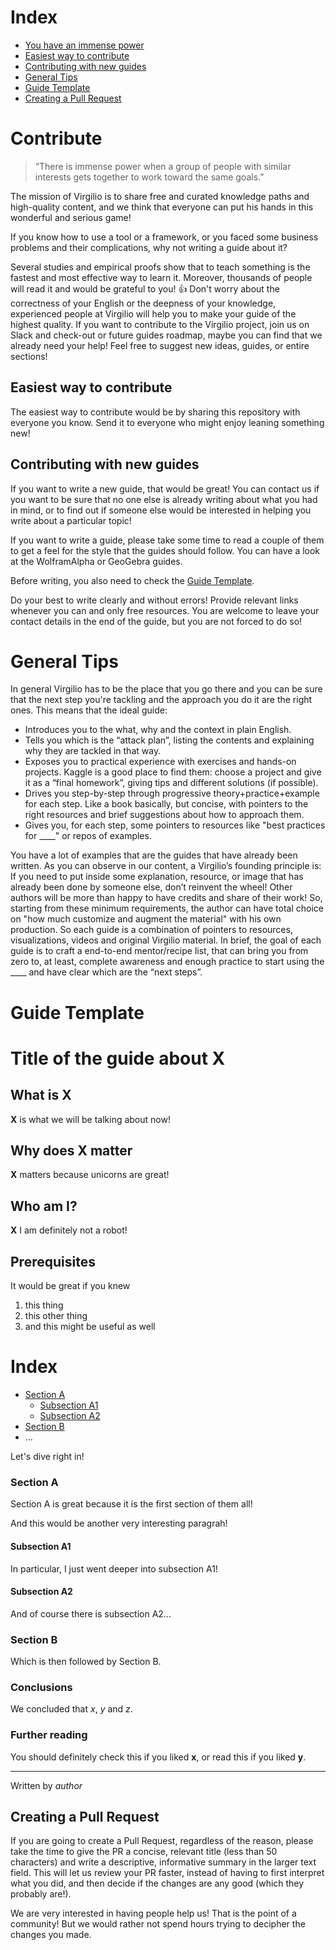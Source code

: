 # Index
 - [You have an immense power](#Contribute)
 - [Easiest way to contribute](#Easiest-way-to-contribute)
 - [Contributing with new guides](#Contributing-with-new-guides)
 - [General Tips](#General-Tips)
 - [Guide Template](#Guide-Template)
 - [Creating a Pull Request](#Creating-a-Pull-Request)

 
# Contribute

> “There is immense power when a group of people with similar interests gets together to work toward the same goals.” 

The mission of Virgilio is to share free and curated knowledge paths and high-quality content, and we think that everyone can put his hands in this wonderful and serious game!

If you know how to use a tool or a framework, or you faced some business problems and their complications, why not writing a guide about it?
 
Several studies and empirical proofs show that to teach something is the fastest and most effective way to learn it.
Moreover, thousands of people will read it and would be grateful to you! 👍 
Don't worry about the correctness of your English or the deepness of your knowledge, experienced people at Virgilio will help you to make your guide of the highest quality.
If you want to contribute to the Virgilio project, join us on Slack and check-out or future guides roadmap, maybe you can find that we already need your help!
Feel free to suggest new ideas, guides, or entire sections! 


## Easiest way to contribute
The easiest way to contribute would be by sharing this repository with everyone you know. Send it to everyone who might enjoy leaning something new!

## Contributing with new guides
If you want to write a new guide, that would be great! You can contact us if you want to be sure that no one else is already writing about what you had in mind, or to find out if someone else would be interested in helping you write about a particular topic!

If you want to write a guide, please take some time to read a couple of them to get a feel for the style that the guides should follow. You can have a look at the WolframAlpha or GeoGebra guides.

Before writing, you also need to check the [Guide Template](#Guide-Template).

Do your best to write clearly and without errors! Provide relevant links whenever you can and only free resources. You are welcome to leave your contact details in the end of the guide, but you are not forced to do so!

# General Tips
In general Virgilio has to be the place that you go there and you can be sure that the next step you're tackling and the approach you do it are the right ones. This means that the ideal guide:
- Introduces you to the what, why and the context in plain English.
- Tells you which is the “attack plan”, listing the contents and explaining why they are tackled in that way.
- Exposes you to practical experience with exercises and hands-on projects. Kaggle is a good place to find them: choose a project and give it as a “final homework”, giving tips and different solutions (if possible).
- Drives you step-by-step through progressive theory+practice+example for each step. Like a book basically, but concise, with pointers to the right resources and brief suggestions about how to approach them.
- Gives you, for each step, some pointers to resources like "best practices for ____" or repos of examples.

You have a lot of examples that are the guides that have already been written.
As you can observe in our content, a Virgilio’s founding principle is: 
If you need to put inside some explanation, resource, or image that has already been done by someone else, don’t reinvent the wheel! 
Other authors will be more than happy to have credits and share of their work!
So, starting from these minimum requirements, the author can have total choice on "how much customize and augment the material" with his own production.
So each guide is a combination of pointers to resources, visualizations, videos and original Virgilio material.
In brief, the goal of each guide is to craft a end-to-end mentor/recipe list, that can bring you from zero to, at least, complete awareness and enough practice to start using the ____ and have clear which are the “next steps”.



# Guide Template

# Title of the guide about X

## What is X
**X** is what we will be talking about now!

## Why does X matter 
**X** matters because unicorns are great!

## Who am I?
**X** I am definitely not a robot!

## Prerequisites
It would be great if you knew
  1. this thing
  2. this other thing
  3. and this might be useful as well

# Index
 - [Section A](#section-a)
   - [Subsection A1](#subsection-a1)
   - [Subsection A2](#subsection-a2)
 - [Section B](#section-b)
 - ...
 
Let's dive right in!
 
### Section A
Section A is great because it is the first section of them all!

And this would be another very interesting paragrah!
 
#### Subsection A1
In particular, I just went deeper into subsection A1!

#### Subsection A2
And of course there is subsection A2...

### Section B
Which is then followed by Section B.

### Conclusions
We concluded that _x_, _y_ and _z_.

### Further reading
You should definitely check this if you liked **x**, or read this if you liked **y**.

----
Written by _author_


## Creating a Pull Request
If you are going to create a Pull Request, regardless of the reason, please take the time to give the PR a concise, relevant title (less than 50 characters) and write a descriptive, informative summary in the larger text field. This will let us review your PR faster, instead of having to first interpret what you did, and then decide if the changes are any good (which they probably are!).

We are very interested in having people help us! That is the point of a community! But we would rather not spend hours trying to decipher the changes you made.
